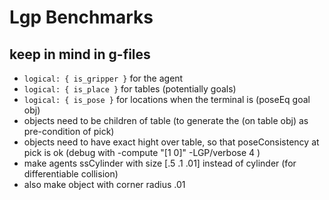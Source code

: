 # Lgp Benchmarks


## keep in mind in g-files

* `logical: { is_gripper }` for the agent
* `logical: { is_place }` for tables (potentially goals)
* `logical: { is_pose }` for locations when the terminal is (poseEq goal obj)
* objects need to be children of table (to generate the (on table obj) as pre-condition of pick)
* objects need to have exact hight over table, so that poseConsistency at pick is ok (debug with -compute "[1 0]" -LGP/verbose 4 )
* make agents ssCylinder with size [.5 .1 .01] instead of cylinder (for differentiable collision)
* also make object with corner radius .01
